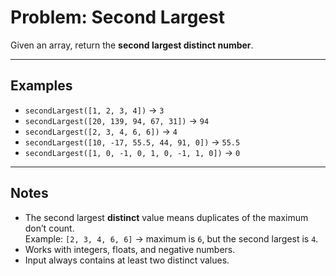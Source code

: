 # Problem: Second Largest

Given an array, return the **second largest distinct number**.

---

## Examples

- `secondLargest([1, 2, 3, 4])` → `3`  
- `secondLargest([20, 139, 94, 67, 31])` → `94`  
- `secondLargest([2, 3, 4, 6, 6])` → `4`  
- `secondLargest([10, -17, 55.5, 44, 91, 0])` → `55.5`  
- `secondLargest([1, 0, -1, 0, 1, 0, -1, 1, 0])` → `0`  

---

## Notes
- The second largest **distinct** value means duplicates of the maximum don’t count.  
  Example: `[2, 3, 4, 6, 6]` → maximum is `6`, but the second largest is `4`.  
- Works with integers, floats, and negative numbers.  
- Input always contains at least two distinct values.
